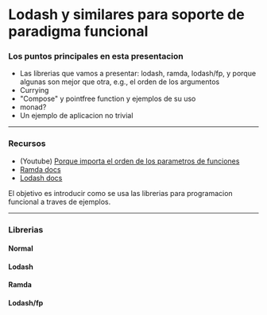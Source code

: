 Lodash y similares para soporte de paradigma funcional
=====================================================

### Los puntos principales en esta presentacion
- Las librerias que vamos a presentar: lodash, ramda, lodash/fp, y porque algunas son mejor que otra, e.g., el orden de los argumentos
- Currying
- "Compose" y pointfree function y ejemplos de su uso 
- monad?
- Un ejemplo de aplicacion no trivial

-----------------------------------------------------

### Recursos
- (Youtube) [Porque importa el orden de los parametros de funciones](https://www.youtube.com/watch?v=m3svKOdZijA)
- [Ramda docs](http://ramdajs.com/)
- [Lodash docs](https://lodash.com/)

El objetivo es introducir como se usa las librerias para programacion funcional a traves de ejemplos.

-----------------------------------------------------

### Librerias
#### Normal

#### Lodash

#### Ramda

#### Lodash/fp



